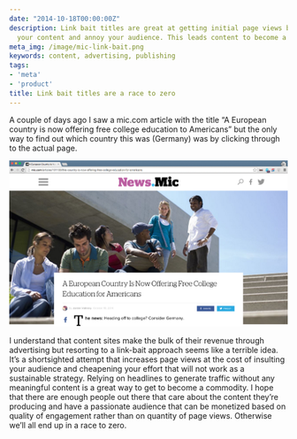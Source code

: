 ```yaml
---
date: "2014-10-18T00:00:00Z"
description: Link bait titles are great at getting initial page views but cheapen
  your content and annoy your audience. This leads content to become a commodity.
meta_img: /image/mic-link-bait.png
keywords: content, advertising, publishing
tags:
- 'meta'
- 'product'
title: Link bait titles are a race to zero
---
```


A couple of days ago I saw a mic.com article with the title “A European country is now offering free college education to Americans” but the only way to find out which country this was (Germany) was by clicking through to the actual page.

<img src="/image/mic-link-bait.png" alt="Mic link bait title" data-width="1458" data-height="868" data-layout="responsive" />

I understand that content sites make the bulk of their revenue through advertising but resorting to a link-bait approach seems like a terrible idea. It’s a shortsighted attempt that increases page views at the cost of insulting your audience and cheapening your effort that will not work as a sustainable strategy. Relying on headlines to generate traffic without any meaningful content is a great way to get to become a commodity. I hope that there are enough people out there that care about the content they’re producing and have a passionate audience that can be monetized based on quality of engagement rather than on quantity of page views. Otherwise we’ll all end up in a race to zero.
